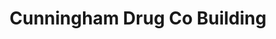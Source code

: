 ---
title: "Cunningham Drug Co Building"
url: /detroit/cunningham-drug-co-building/
shop: vacant
---